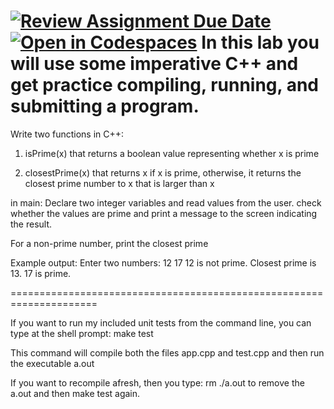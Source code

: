 [![Review Assignment Due Date](https://classroom.github.com/assets/deadline-readme-button-22041afd0340ce965d47ae6ef1cefeee28c7c493a6346c4f15d667ab976d596c.svg)](https://classroom.github.com/a/LsH64ZWh)
[![Open in Codespaces](https://classroom.github.com/assets/launch-codespace-2972f46106e565e64193e422d61a12cf1da4916b45550586e14ef0a7c637dd04.svg)](https://classroom.github.com/open-in-codespaces?assignment_repo_id=20280569)
In this lab you will use some imperative C++ and get practice compiling, running, and submitting a program.
=====================================================================

Write two functions in C++:

1. isPrime(x) that returns a boolean value representing whether x is prime

2. closestPrime(x) that returns x if x is prime, otherwise, it returns the closest prime number to x that is larger than x

in main:
Declare two integer variables and read values from the user.
check whether the values are prime and print a message to the screen indicating the result.

For a non-prime number, print the closest prime

Example output:
Enter two numbers: 12 17
12 is not prime. Closest prime is 13.
17 is prime.

=====================================================================


 If you want to run my included unit tests from the command line, you can type at the shell prompt:
 make test
 
 This command will compile both the files app.cpp and test.cpp and then run the executable a.out

If you want to recompile afresh, then you type:
rm ./a.out
to remove the a.out and then make test again.